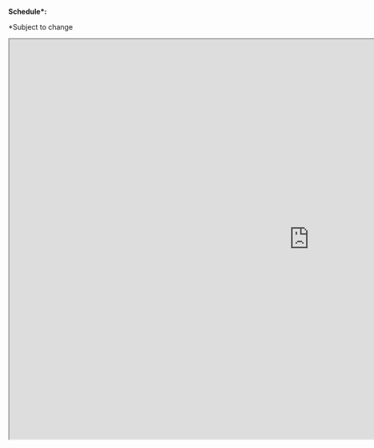 **Schedule\*:**

\*Subject to change

<iframe src="https://docs.google.com/spreadsheets/d/e/2PACX-1vSWo_nqwxFupU_VYsJt5SH0UITnA86MREUlgUUJVxe13m0_--753YASGXK0NCNzM36dUlG6ra44UlYG/pubhtml?gid=0&amp;single=true&amp;widget=true&amp;headers=false" height="800" width="1200"></iframe>


